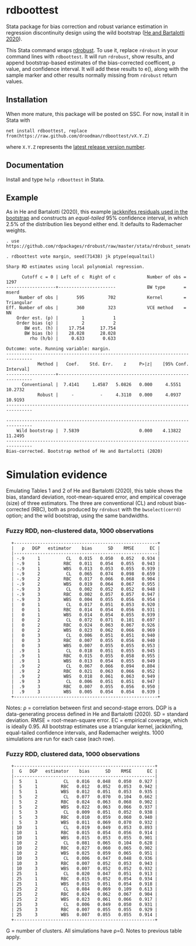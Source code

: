 # rdboottest
Stata package for bias correction and robust variance estimation in regression discontinuity design using the wild bootstrap ([He and Bartalotti 2020](https://doi.org/10.1093/ectj/utaa002)).

This Stata command wraps [rdrobust](https://github.com/rdpackages/rdrobust). To use it, replace `rdrobust` in your command lines with
`rdboottest`. It will run `rdrobust`, show results, and append bootstrap-based estimates of the bias-corrected coefficent, p value,
and confidence interval. It will add these results to e(), along with the sample marker and other results normally missing from `rdrobust`
return values.

## Installation
When more mature, this package will be posted on SSC. For now, install it in Stata with
```
net install rdboottest, replace from(https://raw.github.com/droodman/rdboottest/vX.Y.Z)
```
where `X.Y.Z` represents the [latest release version number](https://github.com/droodman/rdboottest/releases).

## Documentation
Install and type `help rdboottest` in Stata.

## Example
As in He and Bartalotti (2020), this example [jackknifes residuals used in the bootstrap](https://onlinelibrary.wiley.com/doi/full/10.1002/jae.2969) and constructs an _equal-tailed_ 95% confidence interval, in which 2.5% of the distribution lies beyond either end. It defaults to Rademacher weights.
```
. use https://github.com/rdpackages/rdrobust/raw/master/stata/rdrobust_senate

. rdboottest vote margin, seed(71438) jk ptype(equaltail)

Sharp RD estimates using local polynomial regression.

      Cutoff c = 0 | Left of c  Right of c            Number of obs =       1297
-------------------+----------------------            BW type       =      mserd
     Number of obs |       595         702            Kernel        = Triangular
Eff. Number of obs |       360         323            VCE method    =         NN
    Order est. (p) |         1           1
    Order bias (q) |         2           2
       BW est. (h) |    17.754      17.754
       BW bias (b) |    28.028      28.028
         rho (h/b) |     0.633       0.633

Outcome: vote. Running variable: margin.
--------------------------------------------------------------------------------
            Method |   Coef.    Std. Err.    z     P>|z|    [95% Conf. Interval]
-------------------+------------------------------------------------------------
      Conventional |  7.4141     1.4587   5.0826   0.000     4.5551      10.2732
            Robust |     -          -     4.3110   0.000     4.0937      10.9193
--------------------------------------------------------------------------------

--------------------------------------------------------------------------------
    Wild bootstrap |  7.5839                       0.000    4.13822      11.2495
--------------------------------------------------------------------------------
Bias-corrected. Bootstrap method of He and Bartalotti (2020)
```

# Simulation evidence
Emulating Tables 1 and 2 of He and Bartalotti (2020), this table shows the bias, standard deviation, root-mean-squared error,
and empirical coverage (size) of three estimators. The three are conventional (CL) and robust bias-corrected (RBC), both as produced
by `rdrobust` with the `bwselect(cerrd)` option; and the wild bootstrap, using the same bandwidths.


### Fuzzy RDD, non-clustered data, 1000 observations
```
  +-------------------------------------------------------+
  |   ρ   DGP   estimator    bias      SD    RMSE      EC |
  |-------------------------------------------------------|
  | -.9     1          CL   0.015   0.050   0.052   0.934 |
  | -.9     1         RBC   0.011   0.054   0.055   0.943 |
  | -.9     1         WBS   0.013   0.053   0.055   0.939 |
  | -.9     2          CL   0.065   0.074   0.098   0.659 |
  | -.9     2         RBC   0.017   0.066   0.068   0.904 |
  | -.9     2         WBS   0.019   0.064   0.067   0.955 |
  | -.9     3          CL   0.002   0.052   0.052   0.948 |
  | -.9     3         RBC   0.002   0.057   0.057   0.947 |
  | -.9     3         WBS   0.004   0.055   0.056   0.954 |
  |   0     1          CL   0.017   0.051   0.053   0.920 |
  |   0     1         RBC   0.014   0.054   0.056   0.931 |
  |   0     1         WBS   0.014   0.054   0.055   0.939 |
  |   0     2          CL   0.072   0.071   0.101   0.697 |
  |   0     2         RBC   0.024   0.063   0.067   0.926 |
  |   0     2         WBS   0.023   0.062   0.066   0.969 |
  |   0     3          CL   0.006   0.051   0.051   0.940 |
  |   0     3         RBC   0.007   0.055   0.056   0.940 |
  |   0     3         WBS   0.007   0.055   0.055   0.953 |
  |  .9     1          CL   0.018   0.051   0.055   0.945 |
  |  .9     1         RBC   0.015   0.055   0.058   0.955 |
  |  .9     1         WBS   0.013   0.054   0.055   0.949 |
  |  .9     2          CL   0.067   0.066   0.094   0.804 |
  |  .9     2         RBC   0.021   0.063   0.066   0.952 |
  |  .9     2         WBS   0.018   0.061   0.063   0.949 |
  |  .9     3          CL   0.006   0.051   0.051   0.947 |
  |  .9     3         RBC   0.007   0.055   0.056   0.950 |
  |  .9     3         WBS   0.005   0.054   0.054   0.939 |
  +-------------------------------------------------------+
```
Notes: ρ = correlation between first and second-stage errors. DGP is a data-generating process defined in He and Bartalotti (2020).
SD = standard deviation. RMSE = root-mean-square error. EC = empirical coverage, which is ideally 0.95. All bootstrap estimates use a
triangular kernel, jackknifing, equal-tailed confidence intervals, and Rademacher weights. 1000 simulations are run for each case (each row).

### Fuzzy RDD, clustered data, 1000 observations

```
  +------------------------------------------------------+
  |  G   DGP   estimator    bias      SD    RMSE      EC |
  |------------------------------------------------------|
  |  5     1          CL   0.016   0.048   0.050   0.927 |
  |  5     1         RBC   0.012   0.052   0.053   0.942 |
  |  5     1         WBS   0.012   0.051   0.053   0.935 |
  |  5     2          CL   0.077   0.070   0.104   0.662 |
  |  5     2         RBC   0.024   0.063   0.068   0.902 |
  |  5     2         WBS   0.022   0.063   0.066   0.937 |
  |  5     3          CL   0.009   0.051   0.052   0.938 |
  |  5     3         RBC   0.010   0.059   0.060   0.940 |
  |  5     3         WBS   0.011   0.069   0.070   0.932 |
  | 10     1          CL   0.019   0.049   0.053   0.893 |
  | 10     1         RBC   0.015   0.054   0.056   0.914 |
  | 10     1         WBS   0.015   0.053   0.055   0.901 |
  | 10     2          CL   0.081   0.065   0.104   0.628 |
  | 10     2         RBC   0.027   0.060   0.065   0.902 |
  | 10     2         WBS   0.025   0.059   0.065   0.951 |
  | 10     3          CL   0.006   0.047   0.048   0.936 |
  | 10     3         RBC   0.007   0.052   0.053   0.943 |
  | 10     3         WBS   0.007   0.052   0.052   0.932 |
  | 25     1          CL   0.020   0.047   0.051   0.913 |
  | 25     1         RBC   0.015   0.052   0.054   0.934 |
  | 25     1         WBS   0.015   0.051   0.054   0.918 |
  | 25     2          CL   0.084   0.069   0.109   0.613 |
  | 25     2         RBC   0.024   0.062   0.067   0.904 |
  | 25     2         WBS   0.023   0.061   0.066   0.917 |
  | 25     3          CL   0.006   0.049   0.050   0.931 |
  | 25     3         RBC   0.007   0.055   0.055   0.929 |
  | 25     3         WBS   0.007   0.055   0.055   0.914 |
  +------------------------------------------------------+
```
G = number of clusters. All simulations have ρ=0. Notes to previous table apply.
